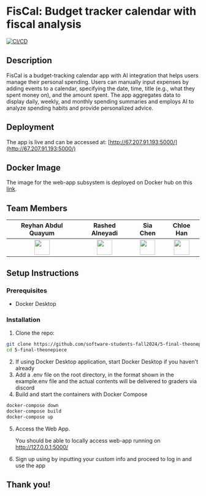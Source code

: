 # FisCal: Budget tracker calendar with fiscal analysis
[![CI/CD](https://github.com/software-students-fall2024/5-final-theonepiece/actions/workflows/CI-CD.yml/badge.svg)](https://github.com/software-students-fall2024/5-final-theonepiece/actions/workflows/CI-CD.yml)
## Description
FisCal is a budget-tracking calendar app with AI integration that helps users manage their personal spending. Users can manually input expenses by adding events to a calendar, specifying the date, time, title (e.g., what they spent money on), and the amount spent. The app aggregates data to display daily, weekly, and monthly spending summaries and employs AI to analyze spending habits and provide personalized advice.

## Deployment
The app is live and can be accessed at: [http://67.207.91.193:5000/](http://67.207.91.193:5000/)

## Docker Image
The image for the web-app subsystem is deployed on Docker hub on this [link](https://hub.docker.com/r/aesuran/theonepiece).

## Team Members
|Reyhan Abdul Quayum|Rashed Alneyadi|Sia Chen|Chloe Han|
|:--:|:--:|:--:|:--:|
|<a href='https://github.com/reyhanquayum'><img src='https://avatars.githubusercontent.com/u/115737572?v=4' width='40px'/></a>|<a href='https://github.com/brshood'><img src='https://avatars.githubusercontent.com/u/133962779?v=4' width='40px'/></a>|<a href='https://github.com/MambiChen'><img src='https://avatars.githubusercontent.com/u/122314736?v=4' width='40px'/></a>|<a href='https://github.com/jh7316'><img src='https://avatars.githubusercontent.com/u/95545960?s=88&v=4' width='40px'/></a>|

## Setup Instructions

### Prerequisites
* Docker Desktop

### Installation
1. Clone the repo:
```bash
git clone https://github.com/software-students-fall2024/5-final-theonepiece.git
cd 5-final-theonepiece
```
2. If using Docker Desktop application, start Docker Desktop if you haven't already
3. Add a .env file on the root directory, in the format shown in the example.env file and the actual contents  will be delivered to graders via discord
4. Build and start the containers with Docker Compose
```bash
docker-compose down
docker-compose build
docker-compose up
```

5. Access the Web App.

    You should be able to locally access web-app running on http://127.0.0.1:5000/

6. Sign up using by inputting your custom info and proceed to log in and use the app
  

## Thank you!
